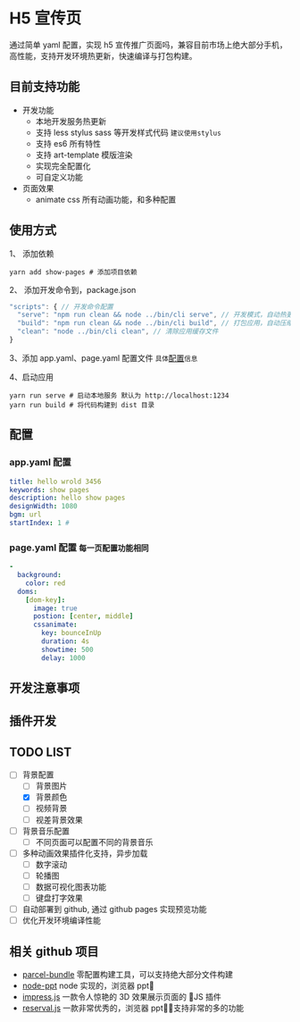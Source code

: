 # H5 宣传页

通过简单 yaml 配置，实现 h5 宣传推广页面吗，兼容目前市场上绝大部分手机，高性能，支持开发环境热更新，快速编译与打包构建。

## 目前支持功能

* 开发功能
  * 本地开发服务热更新
  * 支持 less stylus sass 等开发样式代码 `建议使用stylus`
  * 支持 es6 所有特性
  * 支持 art-template 模版渲染
  * 实现完全配置化
  * 可自定义功能
* 页面效果
  * animate css 所有动画功能，和多种配置

## 使用方式

1、 添加依赖

```shell
yarn add show-pages # 添加项目依赖
```

2、 添加开发命令到，package.json

```js
"scripts": { // 开发命令配置
  "serve": "npm run clean && node ../bin/cli serve", // 开发模式，自动热更新
  "build": "npm run clean && node ../bin/cli build", // 打包应用，自动压缩代码
  "clean": "node ../bin/cli clean", // 清除应用缓存文件
}
```

3、添加 app.yaml、page.yaml 配置文件 `具体`[配置](#配置)`信息`

4、启动应用

```shell
yarn run serve # 启动本地服务 默认为 http://localhost:1234
yarn run build # 将代码构建到 dist 目录
```

## 配置

### app.yaml 配置

```yaml
title: hello wrold 3456
keywords: show pages
description: hello show pages
designWidth: 1080
bgm: url
startIndex: 1 #
```

### page.yaml 配置 `每一页配置功能相同`

```yaml
-
  background:
    color: red
  doms:
    [dom-key]:
      image: true
      postion: [center, middle]
      cssanimate:
        key: bounceInUp
        duration: 4s
        showtime: 500
        delay: 1000
```

## 开发注意事项

## 插件开发

## TODO LIST

* [ ] 背景配置
  * [ ] 背景图片
  * [x] 背景颜色
  * [ ] 视频背景
  * [ ] 视差背景效果
* [ ] 背景音乐配置
  * [ ] 不同页面可以配置不同的背景音乐
* [ ] 多种动画效果插件化支持，异步加载
  * [ ] 数字滚动
  * [ ] 轮播图
  * [ ] 数据可视化图表功能
  * [ ] 键盘打字效果
* [ ] 自动部署到 github, 通过 github pages 实现预览功能
* [ ] 优化开发环境编译性能

## 相关 github 项目

* [parcel-bundle](x) 零配置构建工具，可以支持绝大部分文件构建
* [node-ppt](x) node 实现的，浏览器 ppt
* [impress.js](x) 一款令人惊艳的 3D 效果展示页面的 JS 插件
* [reserval.js](x) 一款非常优秀的，浏览器 ppt，支持非常的多的功能

